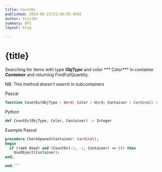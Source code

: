 ```yaml
---
title: CountEx
published: 2020-06-21T21:36:59.459Z
author: Vizit0r
summary: API
layout: blog

---
```


# {title}

Searching for items with type ***ObjType*** and color *** Color*** in container ***Container*** and returning FindFullQuantity.

NB: This method doesn't search in subcontainers

Pascal

```pascal
function CountEx(ObjType : Word; Color : Word; Container : Cardinal) : Integer;
```




Python
```python
def CountEx(ObjType, Color, Container) -> Integer
```





Example Pascal

```pascal
procedure CheckOpened(Container: Cardinal);
begin
  if ((not Dead) and (CountEx(-1, -1, Container) <= 0)) then 
    UseObject(Container);
end;

end.```


